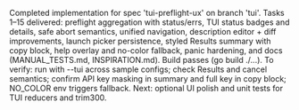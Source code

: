 Completed implementation for spec 'tui-preflight-ux' on branch 'tui'. Tasks 1–15 delivered: preflight aggregation with status/errs, TUI status badges and details, safe abort semantics, unified navigation, description editor + diff improvements, launch picker persistence, styled Results summary with copy block, help overlay and no-color fallback, panic hardening, and docs (MANUAL_TESTS.md, INSPIRATION.md). Build passes (go build ./...). To verify: run with --tui across sample configs; check Results and cancel semantics; confirm API key masking in summary and full key in copy block; NO_COLOR env triggers fallback. Next: optional UI polish and unit tests for TUI reducers and trim300.